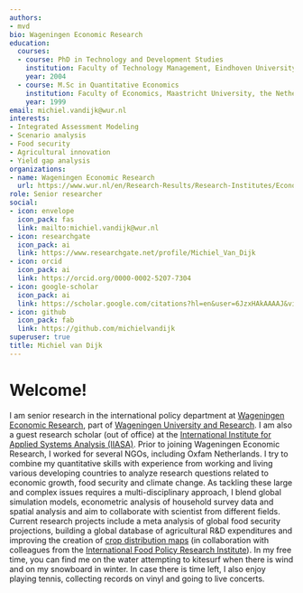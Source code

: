 ```yaml
---
authors:
- mvd
bio: Wageningen Economic Research
education:
  courses:
  - course: PhD in Technology and Development Studies
    institution: Faculty of Technology Management, Eindhoven University of Technology, the Netherlands
    year: 2004
  - course: M.Sc in Quantitative Economics
    institution: Faculty of Economics, Maastricht University, the Netherlands
    year: 1999
email: michiel.vandijk@wur.nl
interests:
- Integrated Assessment Modeling
- Scenario analysis
- Food security
- Agricultural innovation
- Yield gap analysis
organizations:
- name: Wageningen Economic Research
  url: https://www.wur.nl/en/Research-Results/Research-Institutes/Economic-Research.htm
role: Senior researcher
social:
- icon: envelope
  icon_pack: fas
  link: mailto:michiel.vandijk@wur.nl
- icon: researchgate
  icon_pack: ai
  link: https://www.researchgate.net/profile/Michiel_Van_Dijk
- icon: orcid
  icon_pack: ai
  link: https://orcid.org/0000-0002-5207-7304
- icon: google-scholar
  icon_pack: ai
  link: https://scholar.google.com/citations?hl=en&user=6JzxHAkAAAAJ&view_op=list_works&sortby=pubdate
- icon: github
  icon_pack: fab
  link: https://github.com/michielvandijk
superuser: true
title: Michiel van Dijk
---
```


# Welcome!
I am senior research in the international policy department at [Wageningen Economic Research](https://www.wur.nl/en/Research-Results/Research-Institutes/Economic-Research.htm), part of [Wageningen University and Research](www.wur.nl). I am also a guest research scholar (out of office) at the [International Institute for Applied Systems Analysis (IIASA)](https://iiasa.ac.at/). Prior to joining Wageningen Economic Research, I worked for several NGOs, including Oxfam Netherlands. I try to combine my quantitative skills with experience from working and living various developing countries to analyze research questions related to economic growth, food security and climate change. As tackling these large and complex issues requires a multi-disciplinary approach, I blend global simulation models, econometric analysis of household survey data and spatial analysis and aim to collaborate with scientist from different fields. Current research projects include a meta analysis of global food security projections, building a global database of agricultural R&D expenditures and improving the creation of [crop distribution maps](https://www.mapspam.info/) (in collaboration with colleagues from the [International Food Policy Research Institute](https://www.ifpri.org)). In my free time, you can find me on the water attempting to kitesurf when there is wind and on my snowboard in winter. In case there is time left, I also enjoy playing tennis, collecting records on vinyl and going to live concerts.   


